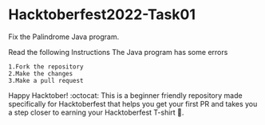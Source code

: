 # Hacktoberfest2022-Task01

Fix the Palindrome Java program.

Read the following Instructions
The Java program has some errors 
```
1.Fork the repository
2.Make the changes
3.Make a pull request
```

Happy Hacktober! :octocat: This is a beginner friendly repository made specifically for Hacktoberfest that helps you get your first PR and takes you a step closer to earning your Hacktoberfest T-shirt 👕.
